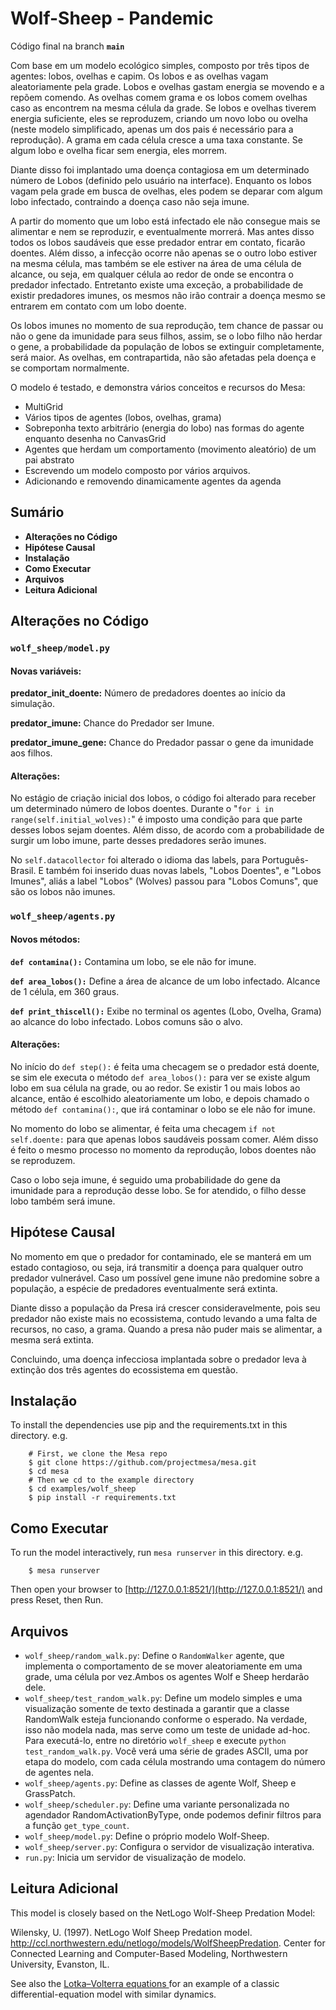 # Wolf-Sheep - Pandemic

Código final na branch **``main``**

Com base em um modelo ecológico simples, composto por três tipos de agentes: lobos, ovelhas e capim. Os lobos e as ovelhas vagam aleatoriamente pela grade. Lobos e ovelhas gastam energia se movendo e a repõem comendo. As ovelhas comem grama e os lobos comem ovelhas caso as encontrem na mesma célula da grade. Se lobos e ovelhas tiverem energia suficiente, eles se reproduzem, criando um novo lobo ou ovelha (neste modelo simplificado, apenas um dos pais é necessário para a reprodução). A grama em cada célula cresce a uma taxa constante. Se algum lobo e ovelha ficar sem energia, eles morrem.

Diante disso foi implantado uma doença contagiosa em um determinado número de Lobos (definido pelo usuário na interface). Enquanto os lobos vagam pela grade em busca de ovelhas, eles podem se deparar com algum lobo infectado, contraindo a doença caso não seja imune.

A partir do momento que um lobo está infectado ele não consegue mais se alimentar e nem se reproduzir, e eventualmente morrerá. Mas antes disso todos os lobos saudáveis que esse predador entrar em contato, ficarão doentes. Além disso, a infecção ocorre não apenas se o outro lobo estiver na mesma célula, mas também se ele estiver na área de uma célula de alcance, ou seja, em qualquer célula ao redor de onde se encontra o predador infectado.  Entretanto existe uma
exceção, a probabilidade de existir predadores imunes, os mesmos não irão contrair a doença mesmo se entrarem em contato com um lobo doente.

Os lobos imunes no momento de sua reprodução, tem chance de passar ou não o gene da imunidade para seus filhos, assim, se o lobo filho não herdar o gene, a probabilidade da população de lobos se extinguir completamente, será maior. As ovelhas, em contrapartida, não são afetadas pela doença e se comportam normalmente.

O modelo é testado, e demonstra vários conceitos e recursos do Mesa:
 - MultiGrid
 - Vários tipos de agentes (lobos, ovelhas, grama)
 - Sobreponha texto arbitrário (energia do lobo) nas formas do agente enquanto desenha no CanvasGrid
 - Agentes que herdam um comportamento (movimento aleatório) de um pai abstrato
 - Escrevendo um modelo composto por vários arquivos.
 - Adicionando e removendo dinamicamente agentes da agenda

## Sumário
- **Alterações no Código**
- **Hipótese Causal**
- **Instalação**
- **Como Executar**
- **Arquivos**
- **Leitura Adicional**

## Alterações no Código

### ``wolf_sheep/model.py``

#### **Novas variáveis:**
**predator_init_doente:** Número de predadores doentes ao início da simulação.

**predator_imune:** Chance do Predador ser Imune.

**predator_imune_gene:** Chance do Predador passar o gene da imunidade aos filhos.

#### **Alterações:**

No estágio de criação inicial dos lobos, o código foi alterado para receber um determinado número de lobos doentes. Durante o "``for i in range(self.initial_wolves):``" é imposto uma condição para que parte desses lobos sejam doentes. Além disso, de acordo com a probabilidade de surgir um lobo imune, parte desses predadores serão imunes.

No ``self.datacollector`` foi alterado o idioma das labels, para Português-Brasil. E também foi inserido duas novas labels, "Lobos Doentes", e "Lobos Imunes", aliás a label "Lobos" (Wolves) passou para "Lobos Comuns", que são os lobos não imunes.

### ``wolf_sheep/agents.py``

#### **Novos métodos:**
**``def contamina():``** Contamina um lobo, se ele não for imune.

**``def area_lobos():``** Define a área de alcance de um lobo infectado. Alcance de 1 célula, em 360 graus.

**``def print_thiscell():``** Exibe no terminal os agentes (Lobo, Ovelha, Grama) ao alcance do lobo infectado. Lobos comuns são o alvo.

#### **Alterações:**
No início do ``def step():`` é feita uma checagem se o predador está doente, se sim ele executa o método ``def area_lobos():`` para ver se existe algum lobo em sua célula na grade, ou ao redor. Se existir 1 ou mais lobos ao alcance, então é escolhido aleatoriamente um lobo, e depois chamado o método ``def contamina():``, que irá contaminar o lobo se ele não for imune.

No momento do lobo se alimentar, é feita uma checagem ``if not self.doente:`` para que apenas lobos saudáveis possam comer. Além disso é feito o mesmo processo no momento da reprodução, lobos doentes não se reproduzem.

Caso o lobo seja imune, é seguido uma probabilidade do gene da imunidade para a reprodução desse lobo. Se for atendido, o filho desse lobo também será imune.

## Hipótese Causal

No momento em que o predador for contaminado, ele se manterá em um estado contagioso, ou seja, irá transmitir a doença para qualquer outro predador vulnerável. Caso um possível gene imune não predomine sobre a população, a espécie de predadores eventualmente será extinta.

Diante disso a população da Presa irá crescer consideravelmente, pois seu predador não existe mais no ecossistema, contudo levando a uma falta de recursos, no caso, a grama. Quando a presa não puder mais se alimentar, a mesma será extinta.
	
Concluindo, uma doença infecciosa implantada sobre o predador leva à extinção dos três agentes do ecossistema em questão.

## Instalação

To install the dependencies use pip and the requirements.txt in this directory. e.g.

```
    # First, we clone the Mesa repo
    $ git clone https://github.com/projectmesa/mesa.git
    $ cd mesa
    # Then we cd to the example directory
    $ cd examples/wolf_sheep
    $ pip install -r requirements.txt
```

## Como Executar

To run the model interactively, run ``mesa runserver`` in this directory. e.g.

```
    $ mesa runserver
```

Then open your browser to [http://127.0.0.1:8521/](http://127.0.0.1:8521/) and press Reset, then Run.

## Arquivos

* ``wolf_sheep/random_walk.py``: Define o ``RandomWalker`` agente, que implementa o comportamento de se mover aleatoriamente em uma grade, uma célula por vez.Ambos os agentes Wolf e Sheep herdarão dele.
* ``wolf_sheep/test_random_walk.py``: Define um modelo simples e uma visualização somente de texto destinada a garantir que a classe RandomWalk esteja funcionando conforme o esperado. Na verdade, isso não modela nada, mas serve como um teste de unidade ad-hoc. Para executá-lo, entre no diretório ``wolf_sheep`` e execute ``python test_random_walk.py``. Você verá uma série de grades ASCII, uma por etapa do modelo, com cada célula mostrando uma contagem do número de agentes nela.
* ``wolf_sheep/agents.py``: Define as classes de agente Wolf, Sheep e GrassPatch.
* ``wolf_sheep/scheduler.py``: Define uma variante personalizada no agendador RandomActivationByType, onde podemos definir filtros para a função `get_type_count`.
* ``wolf_sheep/model.py``: Define o próprio modelo Wolf-Sheep.
* ``wolf_sheep/server.py``: Configura o servidor de visualização interativa.
* ``run.py``: Inicia um servidor de visualização de modelo.

## Leitura Adicional

This model is closely based on the NetLogo Wolf-Sheep Predation Model:

Wilensky, U. (1997). NetLogo Wolf Sheep Predation model. http://ccl.northwestern.edu/netlogo/models/WolfSheepPredation. Center for Connected Learning and Computer-Based Modeling, Northwestern University, Evanston, IL.

See also the [Lotka–Volterra equations
](https://en.wikipedia.org/wiki/Lotka%E2%80%93Volterra_equations) for an example of a classic differential-equation model with similar dynamics.
